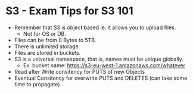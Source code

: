 # S3 - Exam Tips for S3 101
* Remember that S3 is object based ie. it allows you to upload files.
  * Not for OS or DB.
* Files can be from 0 Bytes to 5TB.
* There is unlimited storage.
* Files are stored in buckets.
* S3 is a universal namespace, that is, names must be unique globally.
  * Ex. bucket name: https://s3-eu-west-1.amazonaws.com/whatever
* Read after Write consitency for PUTS of new Objects
* Eventual Consitency for overwrite PUTS and DELETES (can take some time to propagate)
